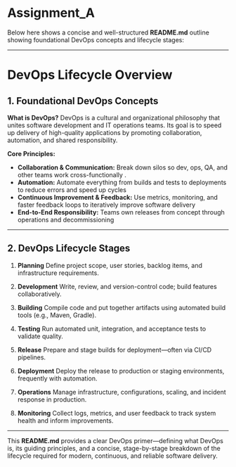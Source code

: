 # Assignment_A
Below here shows a concise and well-structured **README.md** outline showing foundational DevOps concepts and lifecycle stages:

---

# DevOps Lifecycle Overview 

## 1. Foundational DevOps Concepts

**What is DevOps?**
DevOps is a cultural and organizational philosophy that unites software development and IT operations teams. Its goal is to speed up delivery of high-quality applications by promoting collaboration, automation, and shared responsibility.

**Core Principles:**

* **Collaboration & Communication:** Break down silos so dev, ops, QA, and other teams work cross-functionally .
* **Automation:** Automate everything from builds and tests to deployments to reduce errors and speed up cycles 
* **Continuous Improvement & Feedback:** Use metrics, monitoring, and faster feedback loops to iteratively improve software delivery 
* **End-to-End Responsibility:** Teams own releases from concept through operations and decommissioning 

---

## 2. DevOps Lifecycle Stages

1. **Planning**
   Define project scope, user stories, backlog items, and infrastructure requirements.

2. **Development**
   Write, review, and version-control code; build features collaboratively.

3. **Building**
   Compile code and put together artifacts using automated build tools (e.g., Maven, Gradle).

4. **Testing**
   Run automated unit, integration, and acceptance tests to validate quality.

5. **Release**
   Prepare and stage builds for deployment—often via CI/CD pipelines.

6. **Deployment**
   Deploy the release to production or staging environments, frequently with automation.

7. **Operations**
   Manage infrastructure, configurations, scaling, and incident response in production.

8. **Monitoring**
   Collect logs, metrics, and user feedback to track system health and inform improvements.

---

This **README.md** provides a clear DevOps primer—defining what DevOps is, its guiding principles, and a concise, stage-by-stage breakdown of the lifecycle required for modern, continuous, and reliable software delivery.
